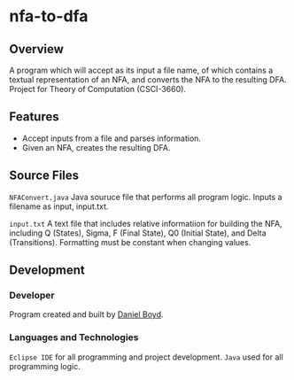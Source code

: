 # nfa-to-dfa
## Overview
A program which will accept as its input a file name, of which contains a textual representation of an NFA, and converts the NFA to the resulting DFA. Project for Theory of Computation (CSCI-3660).

## Features
* Accept inputs from a file and parses information.
* Given an NFA, creates the resulting DFA.

## Source Files
`NFAConvert.java` Java souruce file that performs all program logic. Inputs a filename as input, input.txt.

`input.txt` A text file that includes relative informatiion for building the NFA, including Q (States), Sigma, F (Final State), Q0 (Initial State), and Delta (Transitions). Formatting must be constant when changing values.

## Development
### Developer
Program created and built by [Daniel Boyd](https://github.com/jdboyd-github).

### Languages and Technologies<br>
`Eclipse IDE` for all programming and project development.
`Java` used for all programming logic.
